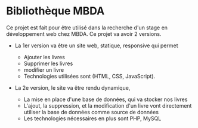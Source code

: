 # Bibliothèque MBDA

Ce projet est fait pour être utilisé dans la recherche d'un stage en développement web chez MBDA.
Ce projet va avoir 2 versions.


* La 1er version va être un site web, statique, responsive qui permet
  * Ajouter les livres
  * Supprimer les livres
  * modifier un livre
  * Technologies utilisées sont (HTML, CSS, JavaScript).


* La 2e version, le site va être rendu dynamique,
  * La mise en place d'une base de données, qui va stocker nos livres
  * L'ajout, la suppression, et la modification d'un livre vont directement utiliser la base de données comme source de données
  * Les technologies nécessaires en plus sont PHP, MySQL

